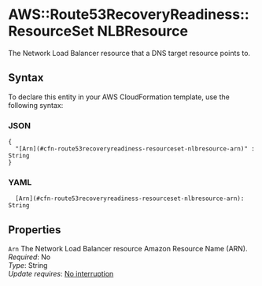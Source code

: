 # AWS::Route53RecoveryReadiness::ResourceSet NLBResource<a name="aws-properties-route53recoveryreadiness-resourceset-nlbresource"></a>

The Network Load Balancer resource that a DNS target resource points to\.

## Syntax<a name="aws-properties-route53recoveryreadiness-resourceset-nlbresource-syntax"></a>

To declare this entity in your AWS CloudFormation template, use the following syntax:

### JSON<a name="aws-properties-route53recoveryreadiness-resourceset-nlbresource-syntax.json"></a>

```
{
  "[Arn](#cfn-route53recoveryreadiness-resourceset-nlbresource-arn)" : String
}
```

### YAML<a name="aws-properties-route53recoveryreadiness-resourceset-nlbresource-syntax.yaml"></a>

```
  [Arn](#cfn-route53recoveryreadiness-resourceset-nlbresource-arn): String
```

## Properties<a name="aws-properties-route53recoveryreadiness-resourceset-nlbresource-properties"></a>

`Arn`  <a name="cfn-route53recoveryreadiness-resourceset-nlbresource-arn"></a>
The Network Load Balancer resource Amazon Resource Name \(ARN\)\.  
*Required*: No  
*Type*: String  
*Update requires*: [No interruption](https://docs.aws.amazon.com/AWSCloudFormation/latest/UserGuide/using-cfn-updating-stacks-update-behaviors.html#update-no-interrupt)